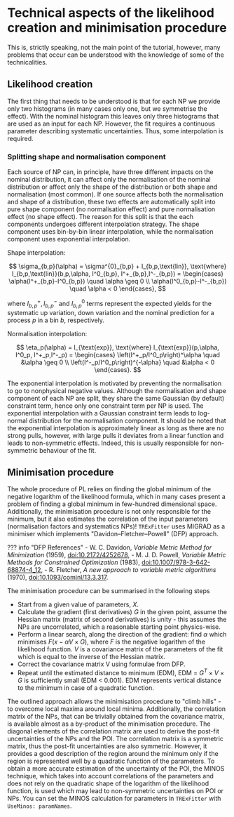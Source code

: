 # Technical aspects of the likelihood creation and minimisation procedure

This is, strictly speaking, not the main point of the tutorial, however, many problems that occur can be understood with the knowledge of some of the technicalities.


## Likelihood creation

The first thing that needs to be understood is that for each NP we provide only two histograms (in many cases only one, but we symmetrise the effect).
With the nominal histogram this leaves only three histograms that are used as an input for each NP.
However, the fit requires a continuous parameter describing systematic uncertainties.
Thus, some interpolation is required.


### Splitting shape and normalisation component

Each source of NP can, in principle, have three different impacts on the nominal distribution, it can affect only the normalisation of the nominal distribution or affect only the shape of the distribution or both shape and normalisation (most common).
If one source affects both the normalisation and shape of a distribution, these two effects are automatically split into pure shape component (no normalisation effect) and pure normalisation effect (no shape effect).
The reason for this split is that the each components undergoes different interpolation strategy.
The shape component uses bin-by-bin linear interpolation, while the normalisation component uses exponential interpolation.

Shape interpolation:

$$
    \sigma_{b,p}(\alpha) = \sigma^{0}_{b,p} + I_{b,p,\text{lin}}, \text{where} I_{b,p,\text{lin}}(b,p,\alpha, I^0_{b,p}, I^+_{b,p},I^-_{b,p}) = \begin{cases} \alpha(I^+_{b,p}-I^0_{b,p}) \quad \alpha \geq 0 \\ \alpha(I^0_{b,p}-I^-_{b,p}) \quad \alpha < 0 \end{cases},
$$

where $I^{+}_{b,p}, I^{-}_{b,p}$ and $I^{0}_{b,p}$ terms represent the expected yields for the systematic up variation, down variation and the nominal prediction for a process $p$ in a bin $b$, respectively.

Normalisation interpolation:

$$
    \eta_p(\alpha) = I_{\text{exp}}, \text{where} I_{\text{exp}}(p,\alpha, I^0_p, I^+_p,I^-_p) = \begin{cases} \left(I^+_p/I^0_p\right)^\alpha \quad &\alpha \geq 0 \\ \left(I^-_p/I^0_p\right)^{-\alpha} \quad &\alpha < 0 \end{cases}.
$$

The exponential interpolation is motivated by preventing the normalisation to go to nonphysical negative values.
Although the normalisation and shape component of each NP are split, they share the same Gaussian (by default) constraint term, hence only one constraint term per NP is used.
The exponential interpolation with a Gaussian constraint term leads to log-normal distribution for the normalisation component.
It should be noted that the exponential interpolation is approximately linear as long as there are no strong pulls, however, with large pulls it deviates from a linear function and leads to non-symmetric effects.
Indeed, this is usually responsible for non-symmetric behaviour of the fit.


## Minimisation procedure

The whole procedure of PL relies on finding the global minimum of the negative logarithm of the likelihood formula, which in many cases present a problem of finding a global minimum in few-hundred dimensional space.
Additionally, the minimisation procedure is not only responsible for the minimum, but it also estimates the correlation of the input parameters (normalisation factors and systematics NPs)!
`TRExFitter` uses MIGRAD as a minimiser which implements "Davidon–Fletcher–Powell" (DFP) approach.

??? info "DFP References"
    - W. C. Davidon, *Variable Metric Method for Minimization* (1959), [doi:10.2172/4252678](https://doi.org/10.2172%2F4252678),
    - M. J. D. Powell, *Variable Metric Methods for Constrained Optimization* (1983), [doi:10.1007/978-3-642-68874-4_12](https://doi.org/10.1007/978-3-642-68874-4_12),
    - R. Fletcher, *A new approach to variable metric algorithms* (1970), [doi:10.1093/comjnl/13.3.317](https://doi.org/10.1093/comjnl/13.3.317).

The minimisation procedure can be summarised in the following steps

- Start from a given value of parameters, $X$.
- Calculate the gradient (first derivatives) $G$ in the given point, assume the Hessian matrix (matrix of second derivatives) is unity - this assumes the NPs are uncorrelated, which a reasonable starting point physics-wise.
- Perform a linear search, along the direction of the gradient: find $\alpha$ which minimises $F (x -\alpha V \times G)$, where $F$ is the negative logarithm of the likelihood function.
  $V$ is a covariance matrix of the parameters of the fit which is equal to the inverse of the Hessian matrix.
- Correct the covariance matrix V using formulae from DFP.
- Repeat until the estimated distance to minimum (EDM), EDM = $G^T \times V \times G$ is sufficiently small (EDM < 0.001).
  EDM represents vertical distance to the minimum in case of a quadratic function.

The outlined approach allows the minimisation procedure to "climb hills" - to overcome local maxima around local minima.
Additionally, the correlation matrix of the NPs, that can be trivially obtained from the covariance matrix, is available almost as a by-product of the minimisation procedure.
The diagonal elements of the correlation matrix are used to derive the post-fit uncertainties of the NPs and the POI.
The correlation matrix is a symmetric matrix, thus the post-fit uncertainties are also symmetric.
However, it provides a good description of the region around the minimum only if the region is represented well by a quadratic function of the parameters.
To obtain a more accurate estimation of the uncertainty of the POI, the MINOS technique, which takes into account correlations of the parameters and does not rely on the quadratic shape of the logarithm of the likelihood function, is used which may lead to non-symmetric uncertainties on POI or NPs.
You can set the MINOS calculation for parameters in `TRExFitter` with `UseMinos: paramNames`.

